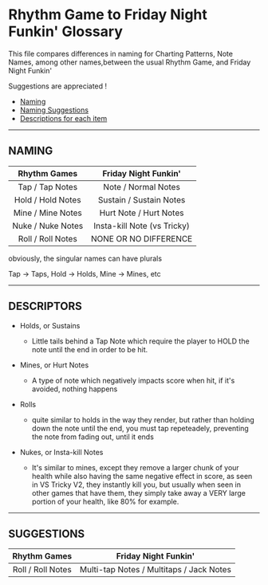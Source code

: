 # Rhythm Game to Friday Night Funkin' Glossary

This file compares differences in naming for Charting Patterns, Note Names, among other names,between the usual Rhythm Game, and Friday Night Funkin'

Suggestions are appreciated !

- [Naming](#naming)
- [Naming Suggestions](#suggestions)
- [Descriptions for each item](#descriptors)

---

## NAMING

|     Rhythm Games     |   Friday Night Funkin'      |
| :------------------: | :-------------------------: |
| Tap  / Tap Notes     | Note      / Normal Notes    |
| Hold / Hold Notes    | Sustain   / Sustain Notes   |
| Mine / Mine Notes    | Hurt Note / Hurt Notes      |
| Nuke / Nuke Notes    | Insta-kill Note (vs Tricky) |
| Roll / Roll Notes    | NONE OR NO DIFFERENCE       |

obviously, the singular names can have plurals

Tap -> Taps, Hold -> Holds, Mine -> Mines, etc

---

## DESCRIPTORS

- Holds, or Sustains
  - Little tails behind a Tap Note which require the player to HOLD the note until the end in order to be hit.

- Mines, or Hurt Notes
  - A type of note which negatively impacts score when hit, if it's avoided, nothing happens

- Rolls
  - quite similar to holds in the way they render, but rather than holding down the note until the end, you must tap repeteadely, preventing the note from fading out, until it ends

- Nukes, or Insta-kill Notes
  - It's similar to mines, except they remove a larger chunk of your health while also having the same negative effect in score, as seen in VS Tricky V2, they instantly kill you, but usually when seen in other games that have them, they simply take away a VERY large portion of your health, like 80% for example.

---

## SUGGESTIONS

|    Rhythm Games      |          Friday Night Funkin'            |
| :------------------: | :--------------------------------------: |
| Roll / Roll Notes    | Multi-tap Notes / Multitaps / Jack Notes |
